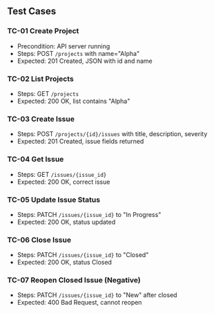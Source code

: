## Test Cases

### TC-01 Create Project
- Precondition: API server running
- Steps: POST `/projects` with name="Alpha"
- Expected: 201 Created, JSON with id and name

### TC-02 List Projects
- Steps: GET `/projects`
- Expected: 200 OK, list contains "Alpha"

### TC-03 Create Issue
- Steps: POST `/projects/{id}/issues` with title, description, severity
- Expected: 201 Created, issue fields returned

### TC-04 Get Issue
- Steps: GET `/issues/{issue_id}`
- Expected: 200 OK, correct issue

### TC-05 Update Issue Status
- Steps: PATCH `/issues/{issue_id}` to "In Progress"
- Expected: 200 OK, status updated

### TC-06 Close Issue
- Steps: PATCH `/issues/{issue_id}` to "Closed"
- Expected: 200 OK, status Closed

### TC-07 Reopen Closed Issue (Negative)
- Steps: PATCH `/issues/{issue_id}` to "New" after closed
- Expected: 400 Bad Request, cannot reopen


